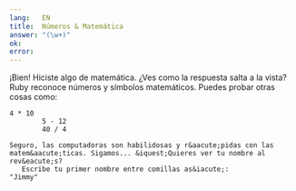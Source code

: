 ```yaml
---
lang:   EN
title:  Números & Matemática
answer: "(\w+)"
ok:     
error:  
---
```


&iexcl;Bien! Hiciste algo de matem&aacute;tica. &iquest;Ves como la respuesta salta a la vista?
    Ruby reconoce n&uacute;meros y s&iacute;mbolos matem&aacute;ticos. Puedes probar otras cosas como:
    
    4 * 10
            5 - 12
            40 / 4

    Seguro, las computadoras son habilidosas y r&aacute;pidas con las matem&aacute;ticas. Sigamos... &iquest;Quieres ver tu nombre al rev&eacute;s?
       Escribe tu primer nombre entre comillas as&iacute;: 
    "Jimmy"
